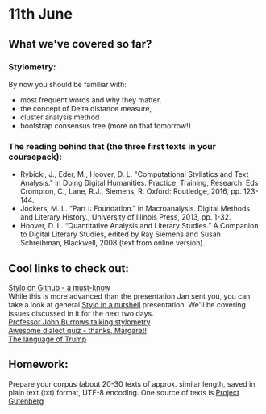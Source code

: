 # 11th June

## What we've covered so far?

### Stylometry:
By now you should be familiar with:
* most frequent words and why they matter,
* the concept of Delta distance measure,
* cluster analysis method
* bootstrap consensus tree (more on that tomorrow!)

### The reading behind that (the three first texts in your coursepack):
* Rybicki, J., Eder, M., Hoover, D. L. "Computational Stylistics and Text Analysis." in Doing Digital Humanities. Practice, Training, Research. Eds Crompton, C., Lane, R.J., Siemens, R. Oxford: Routledge, 2016, pp. 123-144.
* Jockers, M. L. “Part I: Foundation.” in Macroanalysis. Digital Methods and Literary History., University of Illinois Press, 2013, pp. 1-32.
* Hoover, D. L. “Quantitative Analysis and Literary Studies.” A Companion to Digital Literary Studies, edited by Ray Siemens and Susan Schreibman, Blackwell, 2008 (text from online version). 

## Cool links to check out:
[Stylo on Github - a must-know](https://github.com/computationalstylistics/stylo)  
While this is more advanced than the presentation Jan sent you, you can take a look at general [Stylo in a nutshell](https://computationalstylistics.github.io/stylo_nutshell/) presentation. We'll be covering issues discussed in it for the next two days.  
[Professor John Burrows talking stylometry](https://youtu.be/0QpJFAjdKz8)  
[Awesome dialect quiz - thanks, Margaret!](https://www.nytimes.com/interactive/2014/upshot/dialect-quiz-map.html)  
[The language of Trump](http://rpubs.com/jwgrieve/338803)  

## Homework:
Prepare your corpus (about 20-30 texts of approx. similar length, saved in plain text (txt) format, UTF-8 encoding. One source of texts is [Project Gutenberg](http://www.gutenberg.org/)

